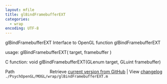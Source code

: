```yaml
---
layout: mfile
title: glBindFramebufferEXT
categories:
  - wrap
encoding: UTF-8
---
```


glBindFramebufferEXT  Interface to OpenGL function glBindFramebufferEXT

usage:  glBindFramebufferEXT( target, framebuffer )

C function:  void glBindFramebufferEXT(GLenum target, GLuint framebuffer)


<div class="code_header" style="text-align:right;">
  <span style="float:left;">Path&nbsp;&nbsp;</span> <span class="counter">Retrieve <a href=
  "https://raw.github.com/Psychtoolbox-3/Psychtoolbox-3/beta/./PsychOpenGL/MOGL/wrap/glBindFramebufferEXT.m">current version from GitHub</a> | View <a href=
  "https://github.com/Psychtoolbox-3/Psychtoolbox-3/commits/beta/./PsychOpenGL/MOGL/wrap/glBindFramebufferEXT.m">changelog</a></span>
</div>
<div class="code">
  <code>./PsychOpenGL/MOGL/wrap/glBindFramebufferEXT.m</code>
</div>
